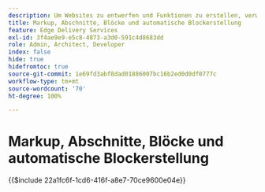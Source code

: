 ```yaml
---
description: Um Websites zu entwerfen und Funktionen zu erstellen, verwenden Entwickelnde Markup und DOM, die dynamisch aus dem Inhalt gerendert werden. Markup und DOM sind so konstruiert, dass sie eine flexible Bearbeitung und Stilanwendung ermöglichen. Gleichzeitig bieten sie vorkonfigurierte Funktionen, sodass Entwickelnde sich über einige Aspekte moderner Websites keine Gedanken machen müssen.
title: Markup, Abschnitte, Blöcke und automatische Blockerstellung
feature: Edge Delivery Services
exl-id: 3f4ae9e9-e5c8-4873-a3d0-591c4d8683dd
role: Admin, Architect, Developer
index: false
hide: true
hidefromtoc: true
source-git-commit: 1e69fd3abf8dad01886007bc16b2ed0d0df0777c
workflow-type: tm+mt
source-wordcount: '70'
ht-degree: 100%

---
```


# Markup, Abschnitte, Blöcke und automatische Blockerstellung

{{$include 22a1fc6f-1cd6-416f-a8e7-70ce9600e04e}}
